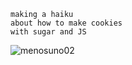 ```
making a haiku
about how to make cookies
with sugar and JS
```

<p><img align="left" src="https://github-readme-stats.vercel.app/api/top-langs?username=menosuno02&theme=jolly&show_icons=true&locale=es&layout=compact" alt="menosuno02" /></p>
